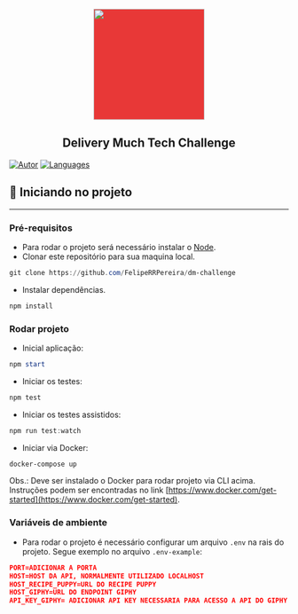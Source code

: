 <p align="center">
   <img src="https://deliverymuch.com.br/assets/imgs/logo-deliverymuch.svg" width="200" style= 'background-color: #E83837' />
</p>

<h2 align="center">
  Delivery Much Tech Challenge 
</h2>

[![Autor](https://img.shields.io/badge/Autor-FelipeRRPereira-E83837?style=flat-square)](https://github.com/FelipeRRPereira)
[![Languages](https://img.shields.io/github/languages/count/FelipeRRPereira/dm-challenge?color=E83837&label=Langueges&style=flat-square)](#)

## 🚀 Iniciando no projeto

---

### Pré-requisitos

- Para rodar o projeto será necessário instalar o [Node](https://nodejs.org/en/download/).
- Clonar este repositório para sua maquina local.

```powershell
git clone https://github.com/FelipeRRPereira/dm-challenge
```

- Instalar dependências.

```powershell
npm install
```

### Rodar projeto

- Inicial aplicação:

```powershell
npm start
```

- Iniciar os testes:

```powershell
npm test
```

- Iniciar os testes assistidos:

```powershell
npm run test:watch
```

- Iniciar via Docker:

```powershell
docker-compose up
```

Obs.: Deve ser instalado o Docker para rodar projeto via CLI acima. Instruções podem ser encontradas no link [https://www.docker.com/get-started](https://www.docker.com/get-started).

### Variáveis de ambiente

- Para rodar o projeto é necessário configurar um arquivo `.env` na rais do projeto. Segue exemplo no arquivo `.env-example`:

```json
PORT=ADICIONAR A PORTA
HOST=HOST DA API, NORMALMENTE UTILIZADO LOCALHOST
HOST_RECIPE_PUPPY=URL DO RECIPE PUPPY
HOST_GIPHY=URL DO ENDPOINT GIPHY
API_KEY_GIPHY= ADICIONAR API KEY NECESSARIA PARA ACESSO A API DO GIPHY https://developers.giphy.com/docs/sdk
```
